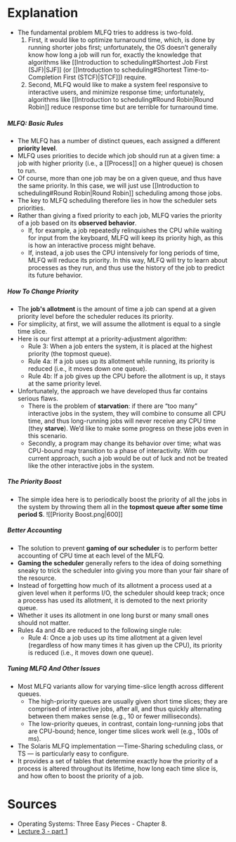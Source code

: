 # Explanation
- The fundamental problem MLFQ tries to address is two-fold. 
	1. First, it would like to optimize turnaround time, which, is done by running shorter jobs first; unfortunately, the OS doesn’t generally know how long a job will run for, exactly the knowledge that algorithms like [[Introduction to scheduling#Shortest Job First (SJF)|SJF]] (or [[Introduction to scheduling#Shortest Time-to-Completion First (STCF)|STCF]]) require. 
	2. Second, MLFQ would like to make a system feel responsive to interactive users, and minimize response time; unfortunately, algorithms like [[Introduction to scheduling#Round Robin|Round Robin]] reduce response time but are terrible for turnaround time.
##### MLFQ: Basic Rules
- The MLFQ has a number of distinct queues, each assigned a different **priority level**.
- MLFQ uses priorities to decide which job should run at a given time: a job with higher priority (i.e., a [[Process]] on a higher queue) is chosen to run.
- Of course, more than one job may be on a given queue, and thus have the same priority. In this case, we will just use [[Introduction to scheduling#Round Robin|Round Robin]] scheduling among those jobs.
- The key to MLFQ scheduling therefore lies in how the scheduler sets priorities. 
- Rather than giving a fixed priority to each job, MLFQ varies the priority of a job based on its **observed behavior**. 
	- If, for example, a job repeatedly relinquishes the CPU while waiting for input from the keyboard, MLFQ will keep its priority high, as this is how an interactive process might behave. 
	- If, instead, a job uses the CPU intensively for long periods of time, MLFQ will reduce its priority. In this way, MLFQ will try to learn about processes as they run, and thus use the history of the job to predict its future behavior.
##### How To Change Priority
- The **job's allotment** is the amount of time a job can spend at a given priority level before the scheduler reduces its priority.
- For simplicity, at first, we will assume the allotment is equal to a single time slice.
- Here is our first attempt at a priority-adjustment algorithm:
	- Rule 3: When a job enters the system, it is placed at the highest priority (the topmost queue).
	- Rule 4a: If a job uses up its allotment while running, its priority is reduced (i.e., it moves down one queue).
	- Rule 4b: If a job gives up the CPU before the allotment is up, it stays at the same priority level.
- Unfortunately, the approach we have developed thus far contains serious flaws.
	- There is the problem of **starvation**: if there are “too many” interactive jobs in the system, they will combine to consume all CPU time, and thus long-running jobs will never receive any CPU time (they **starve**). We’d like to make some progress on these jobs even in this scenario.
	- Secondly, a program may change its behavior over time; what was CPU-bound may transition to a phase of interactivity. With our current approach, such a job would be out of luck and not be treated like the other interactive jobs in the system.
##### The Priority Boost
- The simple idea here is to periodically boost the priority of all the jobs in the system by throwing them all in the **topmost queue after some time period S**.
    ![[Priority Boost.png|600]]
##### Better Accounting
- The solution to prevent **gaming of our scheduler** is to perform better accounting of CPU time at each level of the MLFQ.
- **Gaming the scheduler** generally refers to the idea of doing something sneaky to trick the scheduler into giving you more than your fair share of the resource.
- Instead of forgetting how much of its allotment a process used at a given level when it performs I/O, the scheduler should keep track; once a process has used its allotment, it is demoted to the next priority queue. 
- Whether it uses its allotment in one long burst or many small ones should not matter.
- Rules 4a and 4b are reduced to the following single rule:
	- Rule 4: Once a job uses up its time allotment at a given level (regardless of how many times it has given up the CPU), its priority is reduced (i.e., it moves down one queue).
##### Tuning MLFQ And Other Issues
- Most MLFQ variants allow for varying time-slice length across different queues. 
	- The high-priority queues are usually given short time slices; they are comprised of interactive jobs, after all, and thus quickly alternating between them makes sense (e.g., 10 or fewer milliseconds).
	- The low-priority queues, in contrast, contain long-running jobs that are CPU-bound; hence, longer time slices work well (e.g., 100s of ms).
- The Solaris MLFQ implementation —Time-Sharing scheduling class, or TS — is particularly easy to configure. 
- It provides a set of tables that determine exactly how the priority of a process is altered throughout its lifetime, how long each time slice is, and how often to boost the priority of a job.
# Sources
- Operating Systems: Three Easy Pieces - Chapter 8.
- [Lecture 3 - part 1](https://youtu.be/cAiwISFta4g)
